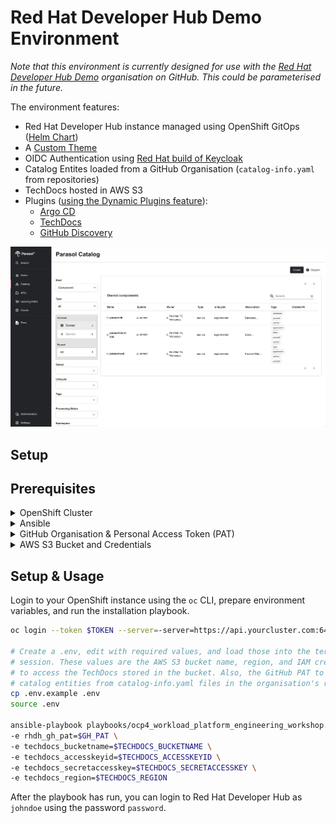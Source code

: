 # Red Hat Developer Hub Demo Environment

_Note that this environment is currently designed for use with the [Red Hat Developer Hub Demo](https://github.com/rhdh-demo-gh/) organisation on GitHub. This could be parameterised in the future._

The environment features:

* Red Hat Developer Hub instance managed using OpenShift GitOps ([Helm Chart](https://docs.redhat.com/en/documentation/red_hat_developer_hub/1.2/html/installing_red_hat_developer_hub_on_openshift_container_platform/assembly-install-rhdh-ocp#assembly-install-rhdh-ocp-helm))
* A [Custom Theme](https://docs.redhat.com/en/documentation/red_hat_developer_hub/1.2/html/getting_started_with_red_hat_developer_hub/assembly-customize-rhdh-theme)
* OIDC Authentication using [Red Hat build of Keycloak](https://access.redhat.com/products/red-hat-build-of-keycloak)
* Catalog Entites loaded from a GitHub Organisation (`catalog-info.yaml` from repositories)
* TechDocs hosted in AWS S3
* Plugins ([using the Dynamic Plugins feature](https://docs.redhat.com/en/documentation/red_hat_developer_hub/1.1/html/administration_guide_for_red_hat_developer_hub/rhdh-installing-dynamic-plugins)):
    * [Argo CD](https://docs.redhat.com/en/documentation/red_hat_developer_hub/1.2/html/configuring_plugins_in_red_hat_developer_hub/rhdh-installing-dynamic-plugins#rhdh-argocd)
    * [TechDocs](https://docs.redhat.com/en/documentation/red_hat_developer_hub/1.2/html/administration_guide_for_red_hat_developer_hub/assembly-techdocs-plugin_assembly-admin-templates)
    * [GitHub Discovery](https://backstage.io/docs/integrations/github/discovery/)


<div align="center">
	<img width="600" alt="A customised Catalog Page in Red Hat Developer Hub" src="rhdh-custom.png">
</div>

## Setup

## Prerequisites

<details>

<summary>OpenShift Cluster</summary>

Requires an OpenShift 4.16 cluster. It's possible to use a 
[Single Node OpenShift on AWS](https://developers.redhat.com/articles/2024/04/29/how-install-single-node-openshift-aws#installing_the_ocp_client_and_getting_the_installation_program)
with SSL certificates [configured using Certbot](https://gist.github.com/evanshortiss/c60e0cb394ffa8610ee76bd64e1c3d52).

</details>

<details>

<summary>Ansible</summary>

This repository has been tested with Ansible 2.17.4 on macOS, using
[`pipx`](https://github.com/pypa/pipx) to manage the Python environment for
Ansible and dependecnies.

```bash
brew install pipx
pipx ensurepath

# Install Ansible
pipx install --include-deps ansible

# Install dependencies required by the playbooks
pipx inject ansible kubernetes jmespath
```
</details>

<details>

<summary>GitHub Organisation & Personal Access Token (PAT)</summary>

A [GitHub Personal Access Token](https://docs.github.com/en/authentication/keeping-your-account-and-data-secure/managing-your-personal-access-tokens#about-personal-access-tokens)
is required to provide Red Hat Developer Hub (Backstage) plugins with
authenticated access to the GitHub API.

1. Create a [new GitHub Organisation](https://github.com/organizations/new) with repositories similar to the [Red Hat Developer Hub Demo Organisation](https://github.com/rhdh-demo-gh/). 
1. Allow access using fine-grained personal access in the organisation's settings.
1. [Create a fine-graind personal access token](https://github.com/settings/personal-access-tokens/new) from your account with the following configuration:
    * Repository access: All respositories
    * Permissions: (Read) Contents, (Read) Commit Statuses

Depending on your choices in step 2 above, an organisation administrator might
need to approve the token before it can be used.

</details>

<details>
<summary>AWS S3 Bucket and Credentials</summary>

TODO: Steps to create a R/W IAM Role to publish TechDocs and 

</details>

## Setup & Usage

Login to your OpenShift instance using the `oc` CLI, prepare environment
variables, and run the installation playbook.

```bash
oc login --token $TOKEN --server=-server=https://api.yourcluster.com:6443

# Create a .env, edit with required values, and load those into the terminal
# session. These values are the AWS S3 bucket name, region, and IAM credentials
# to access the TechDocs stored in the bucket. Also, the GitHub PAT to load
# catalog entities from catalog-info.yaml files in the organisation's repos
cp .env.example .env
source .env

ansible-playbook playbooks/ocp4_workload_platform_engineering_workshop.yml \
-e rhdh_gh_pat=$GH_PAT \
-e techdocs_bucketname=$TECHDOCS_BUCKETNAME \
-e techdocs_accesskeyid=$TECHDOCS_ACCESSKEYID \
-e techdocs_secretaccesskey=$TECHDOCS_SECRETACCESSKEY \
-e techdocs_region=$TECHDOCS_REGION
```

After the playbook has run, you can login to Red Hat Developer Hub as `johndoe`
using the password `password`.